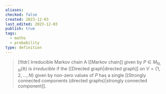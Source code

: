 ```yaml
---
aliases: 
checked: false
created: 2023-12-03
last_edited: 2023-12-03
publish: true
tags:
  - maths
  - probability
type: definition
---
```

>[!tldr] Irreducible Markov chain
>A [[Markov chain]] given by $P \in M_{N,N}(\mathbb{R})$ is *irreducible* if the [[Directed graph|directed graph]] on $V = \{1, 2, \ldots, N\}$ given by non-zero values of $P$ has a single [[Strongly connected components (directed graphs)|strongly connected component]].

